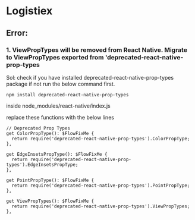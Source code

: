 # Logistiex

## Error:

### 1. ViewPropTypes will be removed from React Native. Migrate to ViewPropTypes exported from 'deprecated-react-native-prop-types
Sol: 
check if you have installed deprecated-react-native-prop-types package if not run the below command first.

`npm install deprecated-react-native-prop-types`

inside node_modules/react-native/index.js

replace these functions with the below lines

```
// Deprecated Prop Types
get ColorPropType(): $FlowFixMe {
  return require('deprecated-react-native-prop-types').ColorPropType;
},

get EdgeInsetsPropType(): $FlowFixMe {
  return require('deprecated-react-native-prop-types').EdgeInsetsPropType;
},

get PointPropType(): $FlowFixMe {
  return require('deprecated-react-native-prop-types').PointPropType;
},

get ViewPropTypes(): $FlowFixMe {
  return require('deprecated-react-native-prop-types').ViewPropTypes;
},
```
